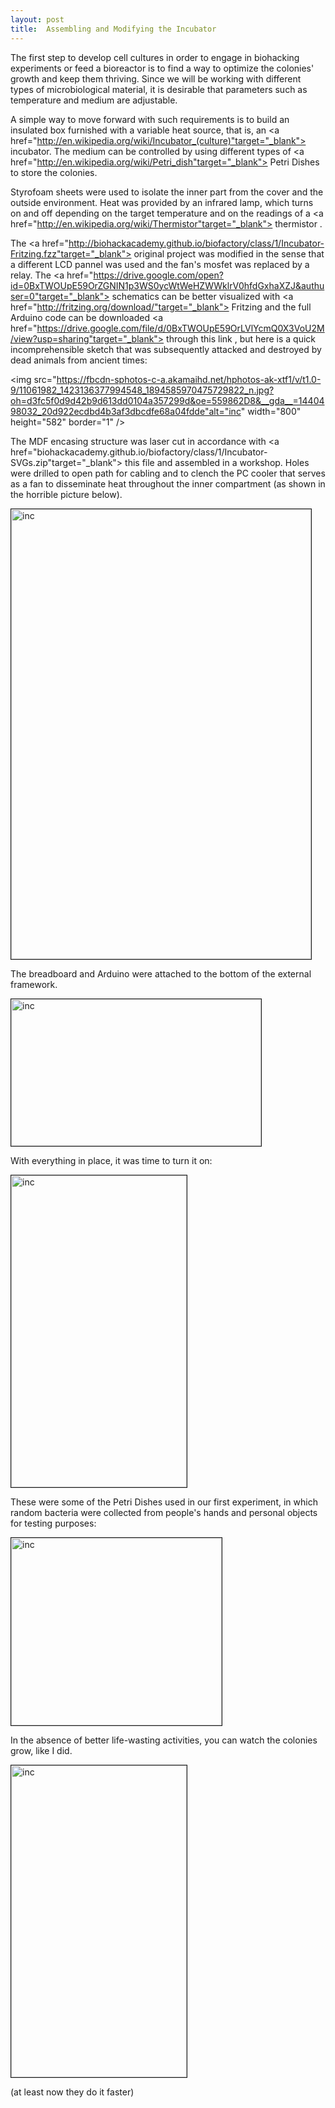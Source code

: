 ```yaml
---
layout: post
title:  Assembling and Modifying the Incubator
---
```


The first step to develop cell cultures in order to engage in biohacking experiments or feed a bioreactor is to find a way to optimize the colonies' growth and keep them thriving. Since we will be working with different types of microbiological material, it is desirable that parameters such as temperature and medium are adjustable.

A simple way to move forward with such requirements is to build an insulated box furnished with a variable heat source, that is, an <a href="http://en.wikipedia.org/wiki/Incubator_(culture)"target="_blank"> incubator</a>. The medium can be controlled by using different types of <a href="http://en.wikipedia.org/wiki/Petri_dish"target="_blank"> Petri Dishes </a> to store the colonies.

Styrofoam sheets were used to isolate the inner part from the cover and the outside environment. Heat was provided by an infrared lamp, which turns on and off depending on the target temperature and on the readings of a <a href="http://en.wikipedia.org/wiki/Thermistor"target="_blank"> thermistor </a>. 

The <a href="http://biohackacademy.github.io/biofactory/class/1/Incubator-Fritzing.fzz"target="_blank"> original project </a> was modified in the sense that a different LCD pannel was used and the fan's mosfet was replaced by a relay. The <a href="https://drive.google.com/open?id=0BxTWOUpE59OrZGNIN1p3WS0ycWtWeHZWWklrV0hfdGxhaXZJ&authuser=0"target="_blank"> schematics </a> can be better visualized with <a href="http://fritzing.org/download/"target="_blank"> Fritzing </a> and the full Arduino code can be downloaded <a href="https://drive.google.com/file/d/0BxTWOUpE59OrLVlYcmQ0X3VoU2M/view?usp=sharing"target="_blank"> through this link </a>, but here is a quick incomprehensible sketch that was subsequently attacked and destroyed by dead animals from ancient times:

<img src="https://fbcdn-sphotos-c-a.akamaihd.net/hphotos-ak-xtf1/v/t1.0-9/11061982_1423136377994548_1894585970475729822_n.jpg?oh=d3fc5f0d9d42b9d613dd0104a357299d&oe=559862D8&__gda__=1440498032_20d922ecdbd4b3af3dbcdfe68a04fdde"alt="inc" width="800" height="582" border="1" />

The MDF encasing structure was laser cut in accordance with <a href="biohackacademy.github.io/biofactory/class/1/Incubator-SVGs.zip"target="_blank"> this file </a> and assembled in a workshop. Holes were drilled to open path for cabling and to clench the PC cooler that serves as a fan to disseminate heat throughout the inner compartment (as shown in the horrible picture below).

<img src="https://fbcdn-sphotos-a-a.akamaihd.net/hphotos-ak-xtp1/v/t1.0-9/p320x320/11167673_1423204627987723_7386591215262085024_n.jpg?oh=141e566bff765a3dcd8d56753fb8f7c8&oe=55D8D21B&__gda__=1435992894_1ae2d4dd5a0f1ead7b1d7ea4d89cd80d" 
alt="inc" width="480" height="720" border="1" />

The breadboard and Arduino were attached to the bottom of the external framework.

<img src="https://fbcdn-sphotos-h-a.akamaihd.net/hphotos-ak-xft1/v/t1.0-9/11141156_1423156954659157_3989832340389439509_n.jpg?oh=95bce3d68cc58efa183c6ce7b12a8985&oe=559C6E82&__gda__=1440787939_c2ea4493c9e7dffcd0345fb99d8647a4" 
alt="inc" width="400" height="235" border="1" />

With everything in place, it was time to turn it on:

<img src="https://scontent-gru.xx.fbcdn.net/hphotos-xap1/v/t1.0-9/11188248_1423179397990246_3816158107642862709_n.jpg?oh=190d64f8e50b00d2e9e411b48a217175&oe=55DEFACE" 
alt="inc" width="281" height="499" border="1" />

These were some of the Petri Dishes used in our first experiment, in which random bacteria were collected from people's hands and personal objects for testing purposes:

<img src="https://fbcdn-sphotos-d-a.akamaihd.net/hphotos-ak-xpf1/v/t1.0-9/10898297_1423073181334201_8190557592477610890_n.jpg?oh=0d47447df6dcc29c8fd02685348a4929&oe=559BCDE9&__gda__=1441139670_2c2e2218cc17e0ab0020071efa0633ba" 
alt="inc" width="337" height="300" border="1" />

In the absence of better life-wasting activities, you can watch the colonies grow, like I did.

<img src="https://fbcdn-sphotos-g-a.akamaihd.net/hphotos-ak-xaf1/v/t1.0-9/1546273_1423063354668517_6674142658355745583_n.jpg?oh=a9b66f904ff077f6e79bac6aef33ac4a&oe=55991697&__gda__=1436403238_1c215a35c7634a29ed6a686b296f97b5" 
alt="inc" width="281" height="499" border="1" />

(at least now they do it faster)
